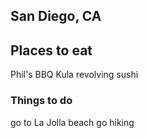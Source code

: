 ## San Diego, CA

## Places to eat
Phil's BBQ
Kula revolving sushi

### Things to do
go to La Jolla beach
go hiking 
